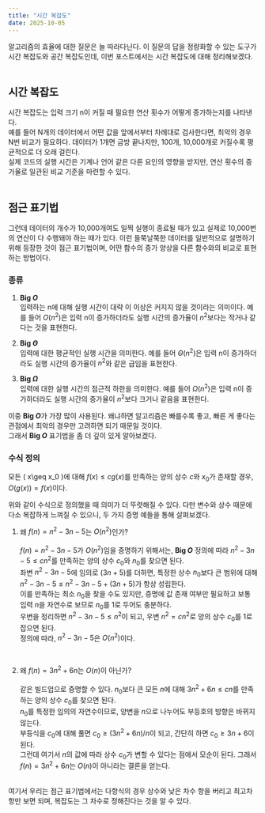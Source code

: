 ```yaml
---
title: "시간 복잡도"
date: 2025-10-05
---
```

알고리즘의 효율에 대한 질문은 늘 따라다닌다. 이 질문의 답을 정량화할 수 있는 도구가 시간 복잡도와 공간 복잡도인데, 이번 포스트에서는 시간 복잡도에 대해 정리해보겠다.
<br><br>

## 시간 복잡도
시간 복잡도는 입력 크기 n이 커질 때 필요한 연산 횟수가 어떻게 증가하는지를 나타낸다.<br>
예를 들어 N개의 데이터에서 어떤 값을 앞에서부터 차례대로 검사한다면, 최악의 경우 N번 비교가 필요하다. 데이터가 1개면 금방 끝나지만, 100개, 10,000개로 커질수록 평균적으로 더 오래 걸린다.<br>
실제 코드의 실행 시간은 기계나 언어 같은 다른 요인의 영향을 받지만, 연산 횟수의 증가율로 일관된 비교 기준을 마련할 수 있다.
<br><br>

## 점근 표기법
그런데 데이터의 개수가 10,000개여도 일찍 실행이 종료될 때가 있고 실제로 10,000번의 연산이 다 수행돼야 하는 때가 있다. 이런 들쭉날쭉한 데이터를 일반적으로 설명하기 위해 등장한 것이 점근 표기법이며,
어떤 함수의 증가 양상을 다른 함수와의 비교로 표현하는 방법이다.
<br>

### 종류
1. **Big *O***  
   입력하는 n에 대해 실행 시간이 대략 이 이상은 커지지 않을 것이라는 의미이다. 예를 들어 $O(n^2)$은 입력 n이 증가하더라도 실행 시간의 증가율이 $n^2$보다는 작거나 같다는 것을 표현한다.

2. **Big *Θ***  
   입력에 대한 평균적인 실행 시간을 의미한다. 예를 들어 $\Theta(n^2)$은 입력 n이 증가하더라도 실행 시간의 증가율이 $n^2$와 같은 급임을 표현한다.
   
4. **Big *Ω***  
   입력에 대한 실행 시간의 점근적 하한을 의미한다. 예를 들어 $\Omega(n^2)$은 입력 n이 증가하더라도 실행 시간의 증가율이 $n^2$보다 크거나 같음을 표현한다.

이중 **Big *O***가 가장 많이 사용된다. 왜냐하면 알고리즘은 빠를수록 좋고, 빠른 게 좋다는 관점에서 최악의 경우만 고려하면 되기 때문일 것이다.<br>
그래서 **Big *O*** 표기법을 좀 더 깊이 있게 알아보겠다.
<br>

### 수식 정의
모든 \( x\geq x_0 \)에 대해 $f(x)\leq cg(x)$를 만족하는 양의 상수 $c$와 $x_0$가 존재할 경우, $O(g(x))=f(x)$이다.<br>

위와 같이 수식으로 정의했을 때 의미가 더 뚜렷해질 수 있다. 다만 변수와 상수 때문에 다소 복잡하게 느껴질 수 있으니, 두 가지 증명 예들을 통해 살펴보겠다.

1. 왜 $f(n)=n^2-3n-5$는 $O(n^2)$인가?
<br><br>
$f(n)=n^2-3n-5$가 $O(n^2)$임을 증명하기 위해서는, **Big *O*** 정의에 따라 $n^2-3n-5\leq cn^2$를 만족하는 양의 상수 $c_0$와 $n_0$를 찾으면 된다.<br>
좌변 $n^2-3n-5$에 임의로 $(3n+5)$를 더하면, 특정한 상수 $n_0$보다 큰 범위에 대해 $n^2-3n-5\leq n^2-3n-5+(3n+5)$가 항상 성립한다.<br>
이를 만족하는 최소 $n_0$을 찾을 수도 있지만, 증명에 값 존재 여부만 필요하고 보통 입력 $n$을 자연수로 보므로 $n_0$를 1로 두어도 충분하다.<br>
우변을 정리하면 $n^2-3n-5\leq n^2$이 되고, 우변 $n^2=cn^2$로 양의 상수 $c_0$를 1로 잡으면 된다.<br>
정의에 따라, $n^2-3n-5$은 $O(n^2)$이다.
<br>

2. 왜 $f(n)=3n^2+6n$는 $O(n)$이 아닌가?
<br><br>
같은 빌드업으로 증명할 수 있다. $n_0$보다 큰 모든 $n$에 대해 $3n^2+6n\leq cn$를 만족하는 양의 상수 $c_0$를 찾으면 된다.<br>
$n_0$를 특정한 임의의 자연수이므로, 양변을 $n$으로 나누어도 부등호의 방향은 바뀌지 않는다.<br>
부등식을 $c_0$에 대해 풀면 $c_0\geq (3n^2+6n)/n$이 되고, 간단히 하면 $c_0\geq 3n+6$이 된다.<br>
그런데 여기서 $n$의 값에 따라 상수 $c_0$가 변할 수 있다는 점에서 모순이 된다. 그래서 $f(n)=3n^2+6n$는 $O(n)$이 아니라는 결론을 얻는다.
<br>
여기서 우리는 점근 표기법에서는 다항식의 경우 상수와 낮은 차수 항을 버리고 최고차항만 보면 되며, 복잡도는 그 차수로 정해진다는 것을 알 수 있다.
